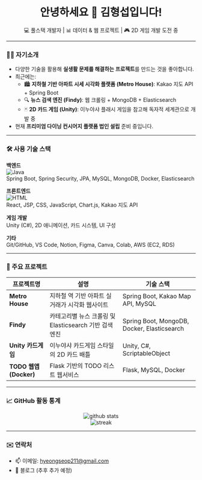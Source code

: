 <h1 align="center">안녕하세요 👋 김형섭입니다!</h1>
<p align="center">
  💻 풀스택 개발자 | 📊 데이터 & 웹 프로젝트 | 🎮 2D 게임 개발 도전 중
</p>

---

### 👨‍💻 자기소개

- 다양한 기술을 활용해 **실생활 문제를 해결하는 프로젝트**를 만드는 것을 좋아합니다.
- 최근에는:
  - 🏙️ **지하철 기반 아파트 시세 시각화 플랫폼 (Metro House)**: Kakao 지도 API + Spring Boot
  - 🔍 **뉴스 검색 엔진 (Findy)**: 웹 크롤링 + MongoDB + Elasticsearch
  - 🃏 **2D 카드 게임 (Unity)**: 이누야샤 플래시 게임을 참고해 독자적 세계관으로 개발 중
- 현재 **프리미엄 다이닝 컨시어지 플랫폼 법인 설립** 준비 중입니다.

---

### 🛠️ 사용 기술 스택

**백엔드**  
![Java](https://img.shields.io/badge/Java-007396?style=flat&logo=java&logoColor=white)  
Spring Boot, Spring Security, JPA, MySQL, MongoDB, Docker, Elasticsearch

**프론트엔드**  
![HTML](https://img.shields.io/badge/HTML5-E34F26?style=flat&logo=html5&logoColor=white)  
React, JSP, CSS, JavaScript, Chart.js, Kakao 지도 API

**게임 개발**  
Unity (C#), 2D 애니메이션, 카드 시스템, UI 구성

**기타**  
Git/GitHub, VS Code, Notion, Figma, Canva, Colab, AWS (EC2, RDS)

---

### 📌 주요 프로젝트

| 프로젝트명 | 설명 | 기술 스택 |
|------------|------|-----------|
| **Metro House** | 지하철 역 기반 아파트 실거래가 시각화 웹사이트 | Spring Boot, Kakao Map API, MySQL |
| **Findy** | 카테고리별 뉴스 크롤링 및 Elasticsearch 기반 검색 엔진 | Spring Boot, MongoDB, Docker, Elasticsearch |
| **Unity 카드게임** | 이누야샤 카드게임 스타일의 2D 카드 배틀 | Unity, C#, ScriptableObject |
| **TODO 웹앱 (Docker)** | Flask 기반의 TODO 리스트 웹서비스 | Flask, MySQL, Docker |

---

### 📈 GitHub 활동 통계

<p align="center">
  <img src="https://github-readme-stats.vercel.app/api?username=hyeongseop211&show_icons=true&theme=tokyonight" alt="github stats" />
  <br />
 <img src="https://readme-streak-stats.demolab.com?user=hyeongseop211&theme=tokyonight" alt="streak" />
</p>

---

### ✉️ 연락처

- 📫 이메일: hyeongseop211@gmail.com  
- 📝 블로그 (추후 추가 예정)

